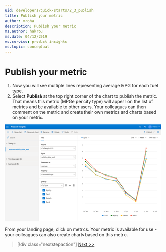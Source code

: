 ```yaml
---
uid: developers/quick-starts/2_3_publish
title: Publish your metric
author: vroha
description: Publish your metric
ms.author: hakrou
ms.date: 04/12/2019
ms.service: product-insights
ms.topic: conceptual
---
```


# Publish your metric

1. Now you will see multiple lines representing average MPG for each fuel type. 
2. Select **Publish** at the top right corner of the chart to publish the metric. That means this metric (MPGe per city type) will appear on the list of metrics and be available to other users. Your colleagues can then comment on the metric and create their own metrics and charts based on your metric. 

![Select split](2_Split.PNG)

From your landing page, click on metrics. Your metric is available for use - your colleagues can also create charts based on this metric.

> [!div class="nextstepaction"]
> [Next >>](3_get-insights.md)




